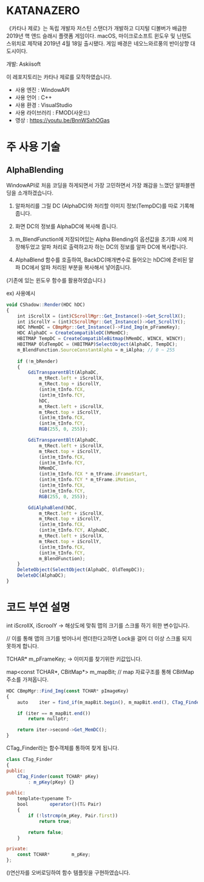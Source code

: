 # KATANAZERO
《카타나 제로》는 독립 개발자 저스틴 스탠더가 개발하고 디지털 디볼버가 배급한 2019년 핵 앤드 슬래시 플랫폼 게임이다. 
macOS, 마이크로소프트 윈도우 및 닌텐도 스위치로 제작돼 2019년 4월 18일 출시됐다. 
게임 배경은 네오느와르풍의 반이상향 대도시이다. 

개발: Askiisoft

이 레포지토리는 카타나 제로를 모작하였습니다.

- 사용 엔진 : WindowAPI
- 사용 언어 : C++
- 사용 환경 : VisualStudio
- 사용 라이브러리 : FMOD(사운드)
- 영상 : https://youtu.be/BnnWSxhOGas

# 주 사용 기술

## AlphaBlending

WindowAPI로 처음 코딩을 하게되면서 가장 고민하면서 가장 쾌감을 느꼈던 알파블렌딩을 소개하겠습니다.

1. 알파처리를 그릴 DC (AlphaDC)와 처리할 이미지 정보(TempDC)를 따로 기록해줍니다.

2. 화면 DC의 정보를 AlphaDC에 복사해 줍니다.

3. m_BlendFunction에 저장되어있는 Alpha Blending의 옵션값을 초기화 시에 저장해두었고 알파 처리로 출력하고자 하는 DC의 정보를 알파 DC에 복사합니다.

4. AlphaBlend 함수를 호출하여, BackDC(매개변수로 들어오는 hDC)에 준비된 알파 DC에서 알파 처리된 부분을 복사해서 넣어줍니다.

(기존에 있는 윈도우 함수를 활용하였습니다.)

ex) 사용예시

```jsx
void CShadow::Render(HDC hDC)
{
	int iScrollX = (int)CScrollMgr::Get_Instance()->Get_ScrollX();
	int iScrollY = (int)CScrollMgr::Get_Instance()->Get_ScrollY();
	HDC	hMemDC = CBmpMgr::Get_Instance()->Find_Img(m_pFrameKey);
	HDC AlphaDC = CreateCompatibleDC(hMemDC);
	HBITMAP TempDC = CreateCompatibleBitmap(hMemDC, WINCX, WINCY);
	HBITMAP	OldTempDC = (HBITMAP)SelectObject(AlphaDC, TempDC);
	m_BlendFunction.SourceConstantAlpha = m_iAlpha; // 0 ~ 255
	
	if (!m_bRender)
	{ 
		GdiTransparentBlt(AlphaDC,
			m_tRect.left + iScrollX,
			m_tRect.top + iScrollY,
			(int)m_tInfo.fCX,
			(int)m_tInfo.fCY,
			hDC,
			m_tRect.left + iScrollX,
			m_tRect.top + iScrollY,
			(int)m_tInfo.fCX,
			(int)m_tInfo.fCY,
			RGB(255, 0, 255));

		GdiTransparentBlt(AlphaDC, 
			m_tRect.left + iScrollX,
			m_tRect.top + iScrollY,
			(int)m_tInfo.fCX, 
			(int)m_tInfo.fCY, 
			hMemDC, 
			(int)m_tInfo.fCX * m_tFrame.iFrameStart,
			(int)m_tInfo.fCY * m_tFrame.iMotion, 
			(int)m_tInfo.fCX, 
			(int)m_tInfo.fCY,
			RGB(255, 0, 255));

		GdiAlphaBlend(hDC,
			m_tRect.left + iScrollX, 
			m_tRect.top + iScrollY, 
			(int)m_tInfo.fCX, 
			(int)m_tInfo.fCY, AlphaDC, 
			m_tRect.left + iScrollX,
			m_tRect.top + iScrollY,
			(int)m_tInfo.fCX, 
			(int)m_tInfo.fCY,
			m_BlendFunction);
	}
	DeleteObject(SelectObject(AlphaDC, OldTempDC));
	DeleteDC(AlphaDC);
}
```

# 코드 부연 설명

int iScrollX, iScroolY → 해상도에 맞춰 맵의 크기를 스크롤 하기 위한 변수입니다.

// 이를 통해 맵의 크기를 벗어나서 렌더한다고하면 Lock을 걸어 더 이상 스크롤 되지 못하게 합니다. 

TCHAR*	m_pFrameKey;    → 이미지를 찾기위한 키값입니다.

map<const TCHAR*, CBitMap*>	m_mapBit; // map 자료구조를 통해 CBitMap 주소를 가져옵니다.

```jsx
HDC CBmpMgr::Find_Img(const TCHAR* pImageKey)
{
	auto	iter = find_if(m_mapBit.begin(), m_mapBit.end(), CTag_Finder(pImageKey));

	if (iter == m_mapBit.end())
		return nullptr;

	return iter->second->Get_MemDC();
}
```

CTag_Finder라는 함수객체를 통하여 찾게 됩니다.

```jsx
class CTag_Finder
{
public:
	CTag_Finder(const TCHAR* pKey)
		: m_pKey(pKey) {}

public:
	template<typename T>
	bool		operator()(T& Pair)
	{
		if (!lstrcmp(m_pKey, Pair.first))
			return true;

		return false;
	}

private:
	const TCHAR*		m_pKey;
};
```

()연산자를 오버로딩하여 함수 템플릿을 구현하였습니다.
